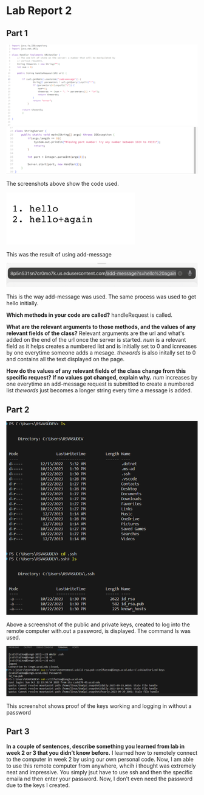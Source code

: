 # Lab Report 2

## Part 1

![Image](code.png)
![Image](0729A363-A8B7-4F40-AFA7-DDFDEDC73686.jpeg)

The screenshots above show the code used. 

![Image](B579E069-E089-42D1-B161-4DF30160D798.jpeg)

This was the result of using add-message

![Image](FF5A0DBA-6106-4BFB-A4C9-B09171BBB404.jpeg)

This is the way add-message was used. The same process was used to get hello initially.

**Which methods in your code are called?**
handleRequest is called.

**What are the relevant arguments to those methods, and the values of any relevant fields of the class?**
Relevant arguments are the url and what's added on the end of the url once the server is started. 
_num_ is a relevant field as it helps creates a numbered list and is initially set to 0 and icnreases by one everytime someone adds a mesage.
_thewords_ is also initally set to 0 and contains all the text displayed on the page.

**How do the values of any relevant fields of the class change from this specific request? If no values got changed, explain why.**
_num_ increases by one everytime an add-message request is submitted to create a numbered list
_thewords_ just becomes a longer string every time a message is added.

## Part 2

![Image](Thekeys.png)

Above a screenshot of the public and private keys, created to log into the remote computer with.out a password, is displayed. The command ls was used.

![Image](withoutpasswword.png)

This screenshot shows proof of the keys working and logging in without a password 

## Part 3
**In a couple of sentences, describe something you learned from lab in week 2 or 3 that you didn’t know before.**
I learned how to remotely connect to the computer in week 2 by using our own personal code. Now, I am able to use this remote computer from anywhere, whcih i thought was extremely neat and impressive. You simply jsut have to use ssh and then the specific emaila nd then enter your password. Now, I don't even need the password due to the keys I created.
